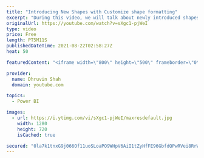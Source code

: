 ```yaml
---
title: "Introducing New Shapes with Customize shape formatting"
excerpt: "During this video, we will talk about newly introduced shapes in Power BI. Introducing New Shapes in Power BI with Conditional formatting. Now, we can apply shape formatting in a dynamic manner in Power BI. To apply, shape formatting, we need to apply conditional formatting like other Power BI visuals."
originalUrl: https://youtube.com/watch?v=sXgc1-pjWeI
type: video
price: Free
length: PT5M11S
publishedDateTime: 2021-08-22T02:58:27Z
heat: 50

featuredContent: "<iframe width=\"800\" height=\"500\" frameborder=\"0\" src=\"https://www.youtube.com/embed/sXgc1-pjWeI\" allow=\"accelerometer; autoplay; encrypted-media; gyroscope; picture-in-picture\" allowfullscreen></iframe>"

provider:
  name: Dhruvin Shah
  domain: youtube.com

topics:
  - Power BI

images:
  - url: https://i.ytimg.com/vi/sXgc1-pjWeI/maxresdefault.jpg
    width: 1280
    height: 720
    isCached: true

secured: "0la7k1tnxG9j066Of11uoSLoaPO9WHpV6AiI1tZyHfFE96GbfdQPwRVei8RrWRWtQR08QgZT2alC3da6ivxlocph6jjAveF9ryOqVItHOS/wT34MG5pw4gxomOwCy1WBelW53xvzSaUO0miohUFc1Dzro1RLNGV/8KECLmkqMUOj1Zau8RalVxJRJjMAMEvqjPmHaglR0nJqSxQbma5sH53XKztkKaCcYMX5dswdxQuV6vi980qkLKk84TgbmRQDm779R/aemL9epPH/yT6LycPvbL8UGn+TtAGTvT4fSn9VbjEu3XLvZEpkqycO6G/KR0ZnO+dTrSjszTi27sGIYRHGWCs4PmuDbn1T1t3yggDaxvfPp0nYtIL66aQoyapsWL4vf2hVzYxMJgcCnBlBKRyNiNyLwx/zkS1ajxXXILA=;wKXTUsTCAWYUxwcjuuq4Ew=="
---
```


